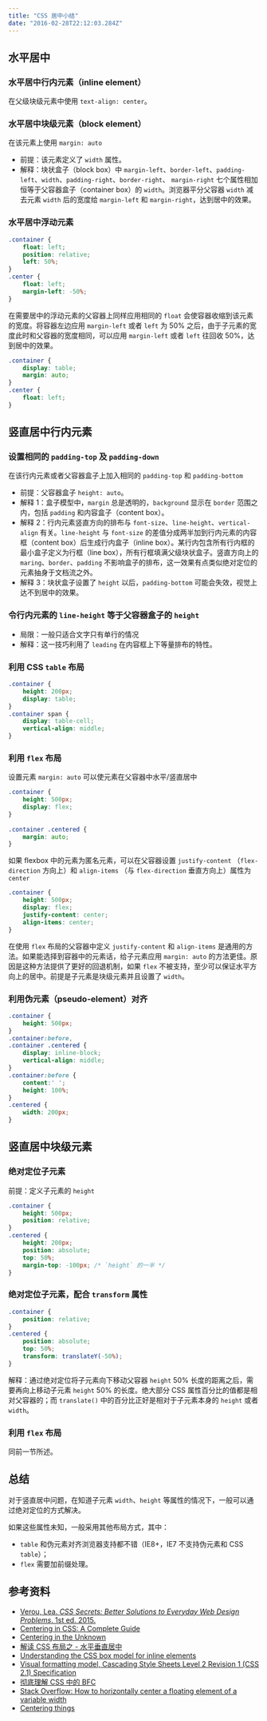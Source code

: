 ```yaml
---
title: "CSS 居中小结"
date: "2016-02-28T22:12:03.284Z"
---
```

 
## 水平居中

### 水平居中行内元素（inline element）
在父级块级元素中使用 `text-align: center`。
 
### 水平居中块级元素（block element）
在该元素上使用 `margin: auto`
 
* 前提：该元素定义了 `width` 属性。
* 解释：块状盒子（block box）中 `margin-left`、`border-left`、`padding-left`、`width`、`padding-right`、`border-right`、 `margin-right` 七个属性相加恒等于父容器盒子（container box）的 `width`。浏览器平分父容器 `width` 减去元素 `width` 后的宽度给 `margin-left` 和 `margin-right`，达到居中的效果。
 
### 水平居中浮动元素
```css
.container {
    float: left;
    position: relative;
    left: 50%;
}
.center {
    float: left;
    margin-left: -50%;
}
```
在需要居中的浮动元素的父容器上同样应用相同的 `float` 会使容器收缩到该元素的宽度。将容器左边应用 `margin-left` 或者 `left` 为 50% 之后，由于子元素的宽度此时和父容器的宽度相同，可以应用 `margin-left` 或者 `left` 往回收 50%，达到居中的效果。
```css
.container {
    display: table;
    margin: auto;
}
.center {
    float: left;
}
```
 
竖直居中行内元素
----------------------------------------
### 设置相同的 `padding-top` 及 `padding-down`
 
在该行内元素或者父容器盒子上加入相同的 `padding-top` 和 `padding-bottom`
 
* 前提：父容器盒子 `height: auto`。
* 解释 1：盒子模型中，`margin` 总是透明的，`background` 显示在 `border` 范围之内，包括 `padding` 和内容盒子（content box）。
* 解释 2：行内元素竖直方向的排布与 `font-size`、`line-height`、`vertical-align` 有关。`line-height` 与 `font-size` 的差值分成两半加到行内元素的内容框（content box）后生成行内盒子（inline box）。某行内包含所有行内框的最小盒子定义为行框（line box），所有行框填满父级块状盒子。竖直方向上的 `maring`、`border`、`padding` 不影响盒子的排布，这一效果有点类似绝对定位的元素抽身于文档流之外。
* 解释 3：块状盒子设置了 `height` 以后，`padding-bottom` 可能会失效，视觉上达不到居中的效果。
 
### 令行内元素的 `line-height` 等于父容器盒子的 `height`
 
* 局限：一般只适合文字只有单行的情况
* 解释：这一技巧利用了 `leading` 在内容框上下等量排布的特性。
 
### 利用 CSS `table` 布局
```css
.container {
    height: 200px;
    display: table;
}
.container span {
    display: table-cell;
    vertical-align: middle;
}
```

### 利用 `flex` 布局
设置元素 `margin: auto` 可以使元素在父容器中水平/竖直居中
```css
.container {
    height: 500px;
    display: flex;
}
 
.container .centered {
    margin: auto;
}
```
如果 flexbox 中的元素为匿名元素，可以在父容器设置 `justify-content` （`flex-direction` 方向上）和 `align-items` （与 `flex-direction` 垂直方向上）属性为 `center`
```css
.container {
    height: 500px;
    display: flex;
    justify-content: center;
    align-items: center;
}
```
在使用 `flex` 布局的父容器中定义 `justify-content` 和 `align-items` 是通用的方法。如果能选择到容器中的元素话，给子元素应用 `margin: auto` 的方法更佳。原因是这种方法提供了更好的回退机制，如果 `flex` 不被支持，至少可以保证水平方向上的居中。前提是子元素是块级元素并且设置了 `width`。
 
 
### 利用伪元素（pseudo-element）对齐
```css
.container {
    height: 500px;
}
.container:before,
.container .centered {
    display: inline-block;
    vertical-align: middle;
}
.container:before {
    content:' ';
    height: 100%;
}
.centered {
    width: 200px;
}
```
 
竖直居中块级元素
----------------------------------------
### 绝对定位子元素
 
前提：定义子元素的 `height`
```css
.container {
    height: 500px;
    position: relative;
}
.centered {
    height: 200px;
    position: absolute;
    top: 50%;
    margin-top: -100px; /* `height` 的一半 */
}
```
 
### 绝对定位子元素，配合 `transform` 属性
```css
.container {
    position: relative;
}
.centered {
    position: absolute;
    top: 50%;
    transform: translateY(-50%);
}
```
解释：通过绝对定位将子元素向下移动父容器 `height` 50% 长度的距离之后，需要再向上移动子元素 `height` 50% 的长度。绝大部分 CSS 属性百分比的值都是相对父容器的；而 `translate()` 中的百分比正好是相对于子元素本身的 `height` 或者 `width`。
 
 
### 利用 `flex` 布局
同前一节所述。
 
 
总结
----------------------------------------
对于竖直居中问题，在知道子元素 `width`、`height` 等属性的情况下，一般可以通过绝对定位的方式解决。
 
如果这些属性未知，一般采用其他布局方式，其中：
* `table` 和伪元素对齐浏览器支持都不错（IE8+，IE7 不支持伪元素和 CSS `table`）；
* `flex` 需要加前缀处理。
 
 
参考资料
----------------------------------------
* [Verou, Lea. _CSS Secrets: Better Solutions to Everyday Web Design Problems_. 1st ed. 2015.](http://lea.verou.me/)
* [Centering in CSS: A Complete Guide](https://css-tricks.com/centering-css-complete-guide/)
* [Centering in the Unknown](https://css-tricks.com/centering-in-the-unknown/)
* [解读 CSS 布局之 - 水平垂直居中](http://f2e.souche.com/blog/jie-du-cssbu-ju-zhi-shui-ping-chui-zhi-ju-zhong/)
* [Understanding the CSS box model for inline elements](https://hacks.mozilla.org/2015/03/understanding-inline-box-model/)
* [Visual formatting model, Cascading Style Sheets Level 2 Revision 1 (CSS 2.1) Specification](https://www.w3.org/TR/CSS2/visuren.html#inline-formatting)
* [彻底理解 CSS 中的 BFC](http://www.itkaoyan.cn/?p=709)
* [Stack Overflow: How to horizontally center a floating element of a variable width](http://stackoverflow.com/questions/1232096/how-to-horizontally-center-a-floating-element-of-a-variable-width)
* [Centering things](https://www.w3.org/Style/Examples/007/center.en.html)
